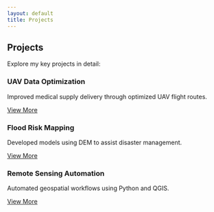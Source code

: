 ```yaml
---
layout: default
title: Projects
---
```


<section class="projects-section section">
  <div class="container">
    <h2>Projects</h2>
    <p>Explore my key projects in detail:</p>
    <div class="project-cards">
      <div class="card">
        <h3>UAV Data Optimization</h3>
        <p>Improved medical supply delivery through optimized UAV flight routes.</p>
        <a href="#" class="btn">View More</a>
      </div>
      <div class="card">
        <h3>Flood Risk Mapping</h3>
        <p>Developed models using DEM to assist disaster management.</p>
        <a href="#" class="btn">View More</a>
      </div>
      <div class="card">
        <h3>Remote Sensing Automation</h3>
        <p>Automated geospatial workflows using Python and QGIS.</p>
        <a href="#" class="btn">View More</a>
      </div>
    </div>
  </div>
</section>

